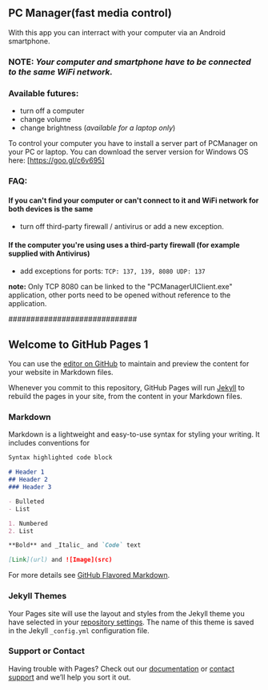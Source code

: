 ## PC Manager(fast media control)

With this app you can interract with your computer via an Android smartphone. 
### NOTE: _Your computer and smartphone have to be connected to the same WiFi network._

### Available futures:
- turn off a computer
- change volume
- change brightness (_available for a laptop only_) 

To control your computer you have to install a server part of PCManager on your PC or laptop. You can download the server version for Windows OS here: [https://goo.gl/c6v695]

### FAQ:
#### If you can't find your computer or can't connect to it and WiFi network for both devices is the same
- turn off third-party firewall / antivirus or add a new exception.

#### If the computer you're using uses a third-party firewall (for example supplied with Antivirus)
- add exceptions for ports:
`
TCP: 137, 139, 8080
UDP: 137
`

**note:** Only TCP 8080 can be linked to the "PCManagerUIClient.exe" application, other ports need to be opened without reference to the application.

#############################
## Welcome to GitHub Pages 1

You can use the [editor on GitHub](https://github.com/butsaty/pcm/edit/master/README.md) to maintain and preview the content for your website in Markdown files.

Whenever you commit to this repository, GitHub Pages will run [Jekyll](https://jekyllrb.com/) to rebuild the pages in your site, from the content in your Markdown files.

### Markdown

Markdown is a lightweight and easy-to-use syntax for styling your writing. It includes conventions for

```markdown
Syntax highlighted code block

# Header 1
## Header 2
### Header 3

- Bulleted
- List

1. Numbered
2. List

**Bold** and _Italic_ and `Code` text

[Link](url) and ![Image](src)
```

For more details see [GitHub Flavored Markdown](https://guides.github.com/features/mastering-markdown/).

### Jekyll Themes

Your Pages site will use the layout and styles from the Jekyll theme you have selected in your [repository settings](https://github.com/butsaty/pcm/settings). The name of this theme is saved in the Jekyll `_config.yml` configuration file.

### Support or Contact

Having trouble with Pages? Check out our [documentation](https://help.github.com/categories/github-pages-basics/) or [contact support](https://github.com/contact) and we’ll help you sort it out.
